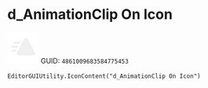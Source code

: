 # d_AnimationClip On Icon
![](/img/d_AnimationClip%20On%20Icon.png)
GUID: `4861009683584775453`
```
EditorGUIUtility.IconContent("d_AnimationClip On Icon")
```
